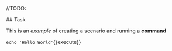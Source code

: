 //TODO: 

## Task

This is an _example_ of creating a scenario and running a **command**

`echo 'Hello World'`{{execute}}
